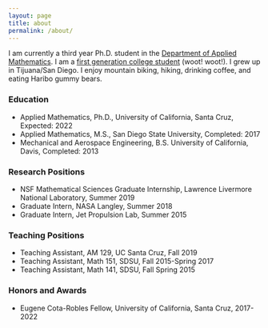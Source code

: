 ```yaml
---
layout: page
title: about
permalink: /about/
---
```


I am currently a third year Ph.D. student in the [Department of Applied Mathematics](https://www.soe.ucsc.edu/departments/applied-mathematics). I am a [first generation college student](https://firstgen.ucsc.edu) (woot! woot!). I grew up in Tijuana/San Diego. I enjoy mountain biking, hiking, drinking coffee, and eating Haribo gummy bears.

### Education
- Applied Mathematics, Ph.D., University of California, Santa Cruz, Expected: 2022
- Applied Mathematics, M.S., San Diego State University, Completed: 2017
- Mechanical and Aerospace Engineering, B.S. University of California, Davis, Completed: 2013

### Research Positions
- NSF Mathematical Sciences Graduate Internship, Lawrence Livermore National Laboratory, Summer 2019
- Graduate Intern, NASA Langley, Summer 2018
- Graduate Intern, Jet Propulsion Lab, Summer 2015

### Teaching Positions
- Teaching Assistant, AM 129, UC Santa Cruz, Fall 2019
- Teaching Assistant, Math 151, SDSU, Fall 2015-Spring 2017
- Teaching Assistant, Math 141, SDSU, Fall Spring 2015

### Honors and Awards
- Eugene Cota-Robles Fellow, University of California, Santa Cruz, 2017-2022